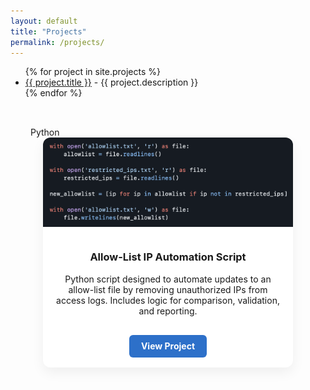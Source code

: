 ```yaml
---
layout: default
title: "Projects"
permalink: /projects/
---
```



<ul>
  {% for project in site.projects %}
    <li>
      <a href="{{ project.url }}">{{ project.title }}</a> - {{ project.description }}
    </li>
  {% endfor %}
</ul>


<style>
  .card-grid {
    display: grid;
    grid-template-columns: repeat(auto-fit, minmax(280px, 1fr));
    gap: 1.5rem;
    max-width: 1100px;
    margin: auto;
    padding: 2rem;
    justify-content: center;
  }

  .project-card {
  width: 100%;
  max-width: 400px; /* 🔹 Limit the card width */
  margin: auto; /* 🔹 Center card if in solo display */
  background: #fff;
  border-radius: 12px;
  box-shadow: 0 8px 20px rgba(0,0,0,0.06);
  overflow: hidden;
  display: flex;
  flex-direction: column;
  transition: transform 0.2s ease;
}

.project-card-content {
  padding: 1rem 1.2rem;
  flex-grow: 1;
  text-align: center; /* 🔹 Center text */
}

.project-card a {
  margin-top: 1rem;
  display: inline-block;
  padding: 0.6rem 1.2rem;
  background-color: #2d70c9;
  color: white;
  border-radius: 6px;
  font-weight: bold;
  text-decoration: none;
}

.project-card a:hover {
  background-color: #1f4f95;
}

</style>


<div class="card-grid">

  <!-- 🟦 Your osTicket card -->
  <!-- 🟪 Your Phishing card -->

  <!-- 🐍 Python automation card -->
  <div class="project-card-wrapper">
    <div class="project-label">Python</div>
    <div class="project-card">
      <img src="/assets/img/python.png" alt="Python Script Project">
      <div class="project-card-content">
        <h3>Allow-List IP Automation Script</h3>
        <p>Python script designed to automate updates to an allow-list file by removing unauthorized IPs from access logs. Includes logic for comparison, validation, and reporting.</p>
        <a href="https://github.com/Slewis916/IP-Allow-List-Automation.git" target="_blank">View Project</a>
      </div>
    </div>
  </div>

</div>